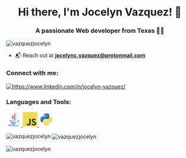 


<h1 align="center">Hi there, I'm Jocelyn Vazquez! 👋</h1>
<h3 align="center">A passionate Web developer from Texas 👩‍💻</h3>

<p align="left"> <img src="https://komarev.com/ghpvc/?username=vazquezjocelyn&label=Profile%20views&color=0e75b6&style=flat" alt="vazquezjocelyn" /> </p>

- 📬 Reach out at **jocelync.vazquez@protonmail.com**

<h3 align="left">Connect with me:</h3>
<p align="left">
<a href="https://linkedin.com/in/https://www.linkedin.com/in/jocelyn-vazquez/" target="blank"><img align="center" src="https://raw.githubusercontent.com/rahuldkjain/github-profile-readme-generator/master/src/images/icons/Social/linked-in-alt.svg" alt="https://www.linkedin.com/in/jocelyn-vazquez/" height="30" width="40" /></a>
</p>

<h3 align="left">Languages and Tools:</h3>
<p align="left"> <a href="https://www.java.com" target="_blank" rel="noreferrer"> <img src="https://raw.githubusercontent.com/devicons/devicon/master/icons/java/java-original.svg" alt="java" width="40" height="40"/> </a> <a href="https://developer.mozilla.org/en-US/docs/Web/JavaScript" target="_blank" rel="noreferrer"> <img src="https://raw.githubusercontent.com/devicons/devicon/master/icons/javascript/javascript-original.svg" alt="javascript" width="40" height="40"/> </a> <a href="https://www.python.org" target="_blank" rel="noreferrer"> <img src="https://raw.githubusercontent.com/devicons/devicon/master/icons/python/python-original.svg" alt="python" width="40" height="40"/> </a> </p>

<p><img align="left" src="https://github-readme-stats.vercel.app/api/top-langs?username=vazquezjocelyn&show_icons=true&locale=en&layout=compact" alt="vazquezjocelyn" /></p>

<p>&nbsp;<img align="center" src="https://github-readme-stats.vercel.app/api?username=vazquezjocelyn&show_icons=true&locale=en" alt="vazquezjocelyn" /></p>

<p><img align="center" src="https://github-readme-streak-stats.herokuapp.com/?user=vazquezjocelyn&" alt="vazquezjocelyn" /></p>
